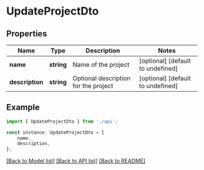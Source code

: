 # UpdateProjectDto


## Properties

Name | Type | Description | Notes
------------ | ------------- | ------------- | -------------
**name** | **string** | Name of the project | [optional] [default to undefined]
**description** | **string** | Optional description for the project | [optional] [default to undefined]

## Example

```typescript
import { UpdateProjectDto } from './api';

const instance: UpdateProjectDto = {
    name,
    description,
};
```

[[Back to Model list]](../README.md#documentation-for-models) [[Back to API list]](../README.md#documentation-for-api-endpoints) [[Back to README]](../README.md)
